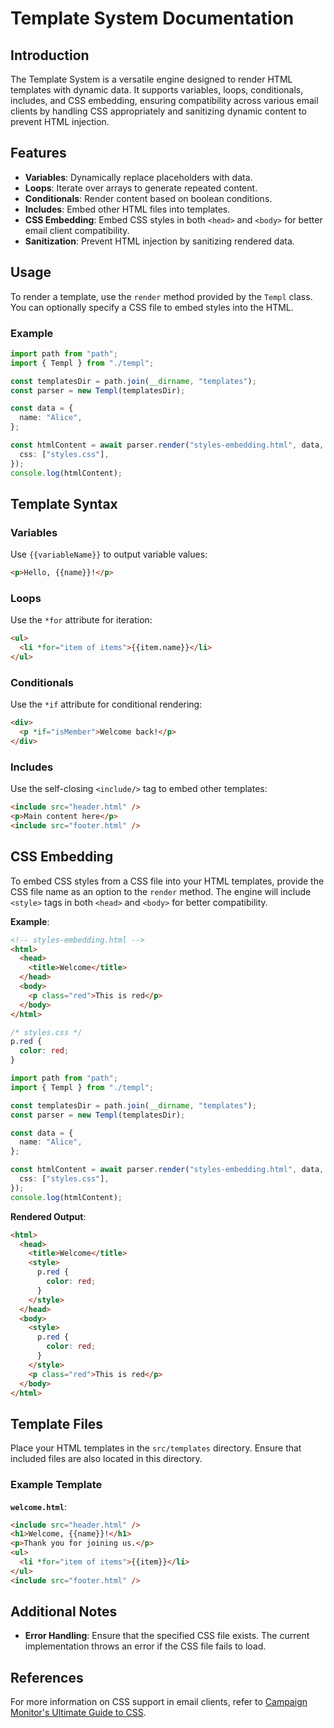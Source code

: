 # Template System Documentation

## Introduction

The Template System is a versatile engine designed to render HTML templates with dynamic data. It supports variables, loops, conditionals, includes, and CSS embedding, ensuring compatibility across various email clients by handling CSS appropriately and sanitizing dynamic content to prevent HTML injection.

## Features

- **Variables**: Dynamically replace placeholders with data.
- **Loops**: Iterate over arrays to generate repeated content.
- **Conditionals**: Render content based on boolean conditions.
- **Includes**: Embed other HTML files into templates.
- **CSS Embedding**: Embed CSS styles in both `<head>` and `<body>` for better email client compatibility.
- **Sanitization**: Prevent HTML injection by sanitizing rendered data.

## Usage

To render a template, use the `render` method provided by the `Templ` class. You can optionally specify a CSS file to embed styles into the HTML.

### Example

```typescript
import path from "path";
import { Templ } from "./templ";

const templatesDir = path.join(__dirname, "templates");
const parser = new Templ(templatesDir);

const data = {
  name: "Alice",
};

const htmlContent = await parser.render("styles-embedding.html", data, {
  css: ["styles.css"],
});
console.log(htmlContent);
```

## Template Syntax

### Variables

Use `{{variableName}}` to output variable values:

```html
<p>Hello, {{name}}!</p>
```

### Loops

Use the `*for` attribute for iteration:

```html
<ul>
  <li *for="item of items">{{item.name}}</li>
</ul>
```

### Conditionals

Use the `*if` attribute for conditional rendering:

```html
<div>
  <p *if="isMember">Welcome back!</p>
</div>
```

### Includes

Use the self-closing `<include/>` tag to embed other templates:

```html
<include src="header.html" />
<p>Main content here</p>
<include src="footer.html" />
```

## CSS Embedding

To embed CSS styles from a CSS file into your HTML templates, provide the CSS file name as an option to the `render` method. The engine will include `<style>` tags in both `<head>` and `<body>` for better compatibility.

**Example**:

```html
<!-- styles-embedding.html -->
<html>
  <head>
    <title>Welcome</title>
  </head>
  <body>
    <p class="red">This is red</p>
  </body>
</html>
```

```css
/* styles.css */
p.red {
  color: red;
}
```

```typescript
import path from "path";
import { Templ } from "./templ";

const templatesDir = path.join(__dirname, "templates");
const parser = new Templ(templatesDir);

const data = {
  name: "Alice",
};

const htmlContent = await parser.render("styles-embedding.html", data, {
  css: ["styles.css"],
});
console.log(htmlContent);
```

**Rendered Output**:

```html
<html>
  <head>
    <title>Welcome</title>
    <style>
      p.red {
        color: red;
      }
    </style>
  </head>
  <body>
    <style>
      p.red {
        color: red;
      }
    </style>
    <p class="red">This is red</p>
  </body>
</html>
```

## Template Files

Place your HTML templates in the `src/templates` directory. Ensure that included files are also located in this directory.

### Example Template

**`welcome.html`**:

```html
<include src="header.html" />
<h1>Welcome, {{name}}!</h1>
<p>Thank you for joining us.</p>
<ul>
  <li *for="item of items">{{item}}</li>
</ul>
<include src="footer.html" />
```

## Additional Notes

- **Error Handling**: Ensure that the specified CSS file exists. The current implementation throws an error if the CSS file fails to load.

## References

For more information on CSS support in email clients, refer to [Campaign Monitor's Ultimate Guide to CSS](https://www.campaignmonitor.com/css/style-element/style-in-body/).
